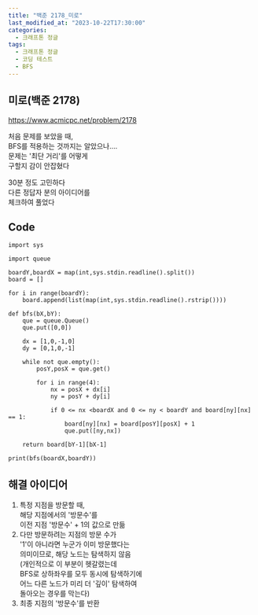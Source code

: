 ```yaml
---
title: "백준 2178_미로"
last_modified_at: "2023-10-22T17:30:00"
categories:
  - 크래프톤 정글
tags:
  - 크래프톤 정글
  - 코딩 테스트
  - BFS
---
```


## 미로(백준 2178)
  <https://www.acmicpc.net/problem/2178>

  처음 문제를 보았을 때,<br>
  BFS를 적용하는 것까지는 알았으나....<br>
  문제는 '최단 거리'를 어떻게<br>구할지 감이 안잡혔다<br>

  30분 정도 고민하다<br>
  다른 정답자 분의 아이디어를<br>
  체크하여 풀었다<br>

## Code
```
import sys

import queue

boardY,boardX = map(int,sys.stdin.readline().split())
board = []

for i in range(boardY):
    board.append(list(map(int,sys.stdin.readline().rstrip())))

def bfs(bX,bY):
    que = queue.Queue()
    que.put([0,0])

    dx = [1,0,-1,0]
    dy = [0,1,0,-1]

    while not que.empty():
        posY,posX = que.get()
        
        for i in range(4):
            nx = posX + dx[i]
            ny = posY + dy[i]

            if 0 <= nx <boardX and 0 <= ny < boardY and board[ny][nx] == 1:
                board[ny][nx] = board[posY][posX] + 1
                que.put([ny,nx])
        
    return board[bY-1][bX-1]

print(bfs(boardX,boardY))

```

## 해결 아이디어
  1. 특정 지점을 방문할 때,<br>
  해당 지점에서의 '방문수'를<br>
  이전 지점 '방문수' + 1의 값으로 만듦
  2. 다만 방문하려는 지점의 방문 수가<br>
  '1'이 아니라면 누군가 이미 방문했다는 <br>의미이므로, 해당 노드는 탐색하지 않음<br>
  (개인적으로 이 부분이 헷갈렸는데<br>
  BFS로 상하좌우를 모두 동시에 탐색하기에<br>
  어느 다른 노드가 미리 더 '깊이' 탐색하여<br>
  돌아오는 경우를 막는다)
  3. 최종 지점의 '방문수'를 반환
